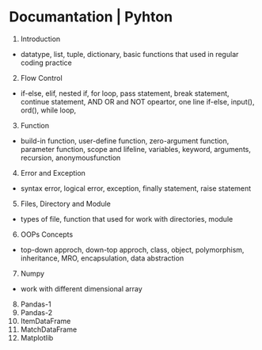 # Documantation | Pyhton
1. Introduction
  - datatype, list, tuple, dictionary, basic functions that used in regular coding practice
2. Flow Control
  - if-else, elif, nested if, for loop, pass statement, break statement, continue statement, AND OR and NOT opeartor, one line if-else, input(), ord(), while loop, 
3. Function
  - build-in function, user-define function, zero-argument function, parameter function, scope and lifeline, variables, keyword, arguments, recursion, anonymousfunction
4. Error and Exception
  - syntax error, logical error, exception, finally statement, raise statement
5. Files, Directory and Module
  - types of file, function that used for work with directories, module
6. OOPs Concepts
  - top-down approch, down-top approch, class, object, polymorphism, inheritance, MRO, encapsulation, data abstraction
7. Numpy
  - work with different dimensional array
8. Pandas-1
9. Pandas-2
10. ItemDataFrame
11. MatchDataFrame
12. Matplotlib
